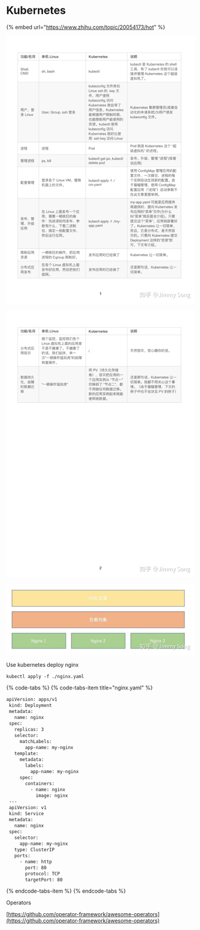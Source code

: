 # Kubernetes

{% embed url="https://www.zhihu.com/topic/20054173/hot" %}



![](../../.gitbook/assets/image%20%283%29.png)

![](../../.gitbook/assets/image%20%287%29.png)

![](../../.gitbook/assets/image%20%285%29.png)

Use kubernetes  deploy nginx

```text
kubectl apply -f ./nginx.yaml
```

{% code-tabs %}
{% code-tabs-item title="nginx.yaml" %}
```text
apiVersion: apps/v1
 kind: Deployment
 metadata:
   name: nginx
 spec:
   replicas: 3
   selector:
     matchLabels:
       app-name: my-nginx
   template:
     metadata:
       labels:
         app-name: my-nginx
     spec:
       containers:
         - name: nginx
           image: nginx
 ---
 apiVersion: v1
 kind: Service
 metadata:
   name: nginx
 spec:
   selector:
     app-name: my-nginx
   type: ClusterIP
   ports:
     - name: http
       port: 80
       protocol: TCP
       targetPort: 80

```
{% endcode-tabs-item %}
{% endcode-tabs %}



Operators

[https://github.com/operator-framework/awesome-operators](https://github.com/operator-framework/awesome-operators)

